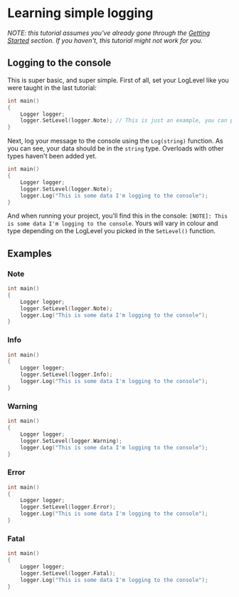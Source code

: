 # Learning simple logging
_NOTE: this tutorial assumes you've already gone through the [Getting Started](GetStarted.md) section. If you haven't, this tutorial might not work for you._
## Logging to the console
This is super basic, and super simple. First of all, set your LogLevel like you were taught in the last tutorial:
```cpp
int main()
{
    Logger logger;
    logger.SetLevel(logger.Note); // This is just an example, you can pick any one of the five
}
```
Next, log your message to the console using the `Log(string)` function. As you can see, your data should be in the `string` type. Overloads with other types haven't been added yet.
```cpp
int main()
{
    Logger logger;
    logger.SetLevel(logger.Note);
    logger.Log("This is some data I'm logging to the console");
}
```
And when running your project, you'll find this in the console: `[NOTE]: This is some data I'm logging to the console`. Yours will vary in colour and type depending on the LogLevel you picked in the `SetLevel()` function.

## Examples

### Note
```cpp
int main()
{
    Logger logger;
    logger.SetLevel(logger.Note);
    logger.Log("This is some data I'm logging to the console");
}
```
### Info
```cpp
int main()
{
    Logger logger;
    logger.SetLevel(logger.Info);
    logger.Log("This is some data I'm logging to the console");
}
```
### Warning
```cpp
int main()
{
    Logger logger;
    logger.SetLevel(logger.Warning);
    logger.Log("This is some data I'm logging to the console");
}
```
### Error
```cpp
int main()
{
    Logger logger;
    logger.SetLevel(logger.Error);
    logger.Log("This is some data I'm logging to the console");
}
```
### Fatal
```cpp
int main()
{
    Logger logger;
    logger.SetLevel(logger.Fatal);
    logger.Log("This is some data I'm logging to the console");
}
```